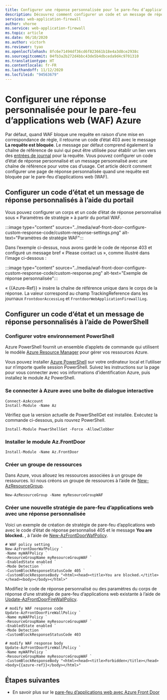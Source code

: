 ```yaml
---
title: Configurer une réponse personnalisée pour le pare-feu d’applications web (WAF) avec Azure Front Door
description: Découvrez comment configurer un code et un message de réponse personnalisée quand le pare-feu d’applications web bloque une requête.
services: web-application-firewall
author: vhorne
ms.service: web-application-firewall
ms.topic: article
ms.date: 06/10/2020
ms.author: victorh
ms.reviewer: tyao
ms.openlocfilehash: 8fc6e71494df36cd6f823661b18e4a3d8ce2938c
ms.sourcegitcommit: 04fb3a2b272d4bbc43de5b4dbceda9d4c9701310
ms.translationtype: HT
ms.contentlocale: fr-FR
ms.lasthandoff: 11/12/2020
ms.locfileid: "94563679"
---
```

# <a name="configure-a-custom-response-for-azure-web-application-firewall-waf"></a>Configurer une réponse personnalisée pour le pare-feu d’applications web (WAF) Azure

Par défaut, quand WAF bloque une requête en raison d’une mise en correspondance de règle, il retourne un code d’état 403 avec le message **La requête est bloquée**. Le message par défaut comprend également la chaîne de référence de suivi qui peut être utilisée pour établir un lien vers des [entrées de journal](./waf-front-door-monitor.md) pour la requête.  Vous pouvez configurer un code d’état de réponse personnalisé et un message personnalisé avec une chaîne de référence pour votre cas d’usage. Cet article décrit comment configurer une page de réponse personnalisée quand une requête est bloquée par le pare-feu d’applications web (WAF).

## <a name="configure-custom-response-status-code-and-message-use-portal"></a>Configurer un code d’état et un message de réponse personnalisés à l’aide du portail

Vous pouvez configurer un corps et un code d’état de réponse personnalisé sous « Paramètres de stratégie » à partir du portail WAF.

:::image type="content" source="../media/waf-front-door-configure-custom-response-code/custom-response-settings.png" alt-text="Paramètres de stratégie WAF":::

Dans l’exemple ci-dessus, nous avons gardé le code de réponse 403 et configuré un message bref « Please contact us », comme illustré dans l’image ci-dessous :

:::image type="content" source="../media/waf-front-door-configure-custom-response-code/custom-response.png" alt-text="Exemple de réponse personnalisée":::

« {{Azure-Ref}} » insère la chaîne de référence unique dans le corps de la réponse. La valeur correspond au champ TrackingReference dans les journaux `FrontdoorAccessLog` et `FrontdoorWebApplicationFirewallLog`.

## <a name="configure-custom-response-status-code-and-message-use-powershell"></a>Configurer un code d’état et un message de réponse personnalisés à l’aide de PowerShell

### <a name="set-up-your-powershell-environment"></a>Configurer votre environnement PowerShell

Azure PowerShell fournit un ensemble d’applets de commande qui utilisent le modèle [Azure Resource Manager](../../azure-resource-manager/management/overview.md) pour gérer vos ressources Azure. 

Vous pouvez installer [Azure PowerShell](/powershell/azure/) sur votre ordinateur local et l’utiliser sur n’importe quelle session PowerShell. Suivez les instructions sur la page pour vous connecter avec vos informations d’identification Azure, puis installez le module Az PowerShell.

### <a name="connect-to-azure-with-an-interactive-dialog-for-sign-in"></a>Se connecter à Azure avec une boîte de dialogue interactive

```
Connect-AzAccount
Install-Module -Name Az

```
Vérifiez que la version actuelle de PowerShellGet est installée. Exécutez la commande ci-dessous, puis rouvrez PowerShell.
```
Install-Module PowerShellGet -Force -AllowClobber
``` 
### <a name="install-azfrontdoor-module"></a>Installer le module Az.FrontDoor 

```
Install-Module -Name Az.FrontDoor
```

### <a name="create-a-resource-group"></a>Créer un groupe de ressources

Dans Azure, vous allouez les ressources associées à un groupe de ressources. Ici nous créons un groupe de ressources à l’aide de [New-AzResourceGroup](/powershell/module/Az.resources/new-Azresourcegroup).

```azurepowershell-interactive
New-AzResourceGroup -Name myResourceGroupWAF
```

### <a name="create-a-new-waf-policy-with-custom-response"></a>Créer une nouvelle stratégie de pare-feu d’applications web avec une réponse personnalisée 

Voici un exemple de création de stratégie de pare-feu d’applications web avec le code d’état de réponse personnalisé 405 et le message **You are blocked.** , à l’aide de [New-AzFrontDoorWafPolicy](/powershell/module/az.frontdoor/new-azfrontdoorwafpolicy).

```azurepowershell
# WAF policy setting
New-AzFrontDoorWafPolicy `
-Name myWAFPolicy `
-ResourceGroupName myResourceGroupWAF `
-EnabledState enabled `
-Mode Detection `
-CustomBlockResponseStatusCode 405 `
-CustomBlockResponseBody "<html><head><title>You are blocked.</title></head><body></body></html>"
```

Modifiez le code de réponse personnalisé ou des paramètres du corps de réponse d’une stratégie de pare-feu d’applications web existante à l’aide de [Update-AzFrontDoorFireWallPolicy](/powershell/module/az.frontdoor/Update-AzFrontDoorWafPolicy).

```azurepowershell
# modify WAF response code
Update-AzFrontDoorFireWallPolicy `
-Name myWAFPolicy `
-ResourceGroupName myResourceGroupWAF `
-EnabledState enabled `
-Mode Detection `
-CustomBlockResponseStatusCode 403
```

```azurepowershell
# modify WAF response body
Update-AzFrontDoorFireWallPolicy `
-Name myWAFPolicy `
-ResourceGroupName myResourceGroupWAF `
-CustomBlockResponseBody "<html><head><title>Forbidden</title></head><body>{{azure-ref}}</body></html>"
```

## <a name="next-steps"></a>Étapes suivantes
- En savoir plus sur le [pare-feu d’applications web avec Azure Front Door](../afds/afds-overview.md)